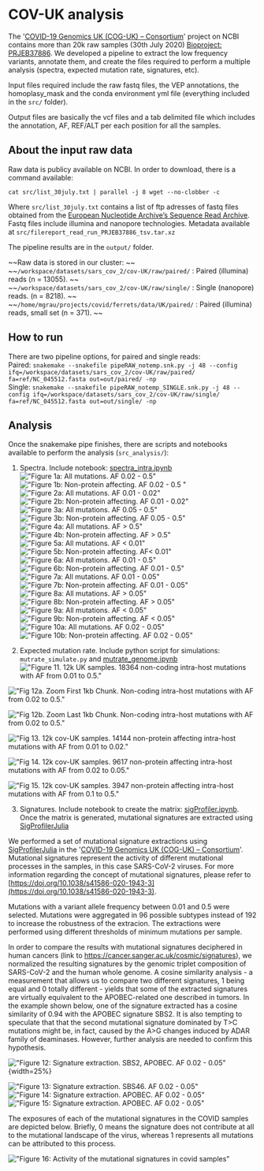 # COV-UK analysis #

The '[COVID-19 Genomics UK (COG-UK) – Consortium](https://www.cogconsortium.uk/data/)' project on NCBI contains more than 20k raw samples (30th July 2020) [Bioproject: PRJEB37886](https://www.ncbi.nlm.nih.gov/bioproject/?term=prjeb37886). We developed a pipeline to extract the low frequency variants, annotate them, and create the files required to perform a multiple analysis (spectra, expected mutation rate, signatures, etc).

Input files required include the raw fastq files, the VEP annotations, the homoplasy_mask and the conda environment yml file (everything included in the `src/` folder).

Output files are basically the vcf files and a tab delimited file which includes the annotation, AF, REF/ALT per each position for all the samples.

## About the input raw data ##

Raw data is publicy available on NCBI. In order to download, there is a command available:

```
cat src/list_30july.txt | parallel -j 8 wget --no-clobber -c
```

Where `src/list_30july.txt` contains a list of ftp adresses of fastq files obtained from the 
 [European Nucleotide Archive’s Sequence Read Archive](https://www.ebi.ac.uk/ena/browser/view/PRJEB37886). Fastq files include illumina and nanopore technologies.  Metadata available at `src/filereport_read_run_PRJEB37886_tsv.tar.xz`

The pipeline results are in the `output/` folder.  

~~Raw data is stored in our cluster:  ~~  
~~`/workspace/datasets/sars_cov_2/cov-UK/raw/paired/` : Paired (illumina) reads (n = 13055).  ~~  
~~`/workspace/datasets/sars_cov_2/cov-UK/raw/single/` : Single (nanopore) reads. (n = 8218). ~~  
~~`/home/mgrau/projects/covid/ferrets/data/UK/paired/` : Paired (illumina) reads, small set (n = 371).  ~~  

## How to run

There are two pipeline options, for paired and single reads:     
Paired: `snakemake --snakefile pipeRAW_notemp.snk.py -j 48 --config ifq=/workspace/datasets/sars_cov_2/cov-UK/raw/paired/ fa=ref/NC_045512.fasta out=out/paired/ -np`    
Single: `snakemake --snakefile pipeRAW_notemp_SINGLE.snk.py -j 48 --config ifq=/workspace/datasets/sars_cov_2/cov-UK/raw/single/ fa=ref/NC_045512.fasta out=out/single/ -np`    

## Analysis ##

Once the snakemake pipe finishes, there are scripts and notebooks available to perform the analysis (`src_analysis/`):  

1. Spectra. Include notebook: [spectra_intra.ipynb](http://nbviewer.jupyter.org/urls/bitbucket.org/bbglab/sars-cov-2-genomics/raw/master/cov-UK/src_analysis/spectra_intra.ipynb)  
!["Figure 1a: All mutations. AF 0.02 - 0.5"](./src_analysis/img/002_05.png "Figure 1a: All mutations. AF 0.02 - 0.5")  
!["Figure 1b: Non-protein affecting. AF 0.02 - 0.5 "](./src_analysis/img/002_05syn.png "Figure 1b: Non-protein affecting. AF 0.02 - 0.5 ")  
!["Figure 2a: All mutations. AF 0.01 - 0.02"](./src_analysis/img/001_002.png "Figure 2a: All mutations. AF 0.01 - 0.02")  
!["Figure 2b: Non-protein affecting. AF 0.01 - 0.02"](./src_analysis/img/001_002syn.png "Figure 2b: Non-protein affecting. AF 0.01 - 0.02")  
!["Figure 3a: All mutations. AF 0.05 - 0.5"](./src_analysis/img/005_05.png "Figure 3a: All mutations. AF 0.05 - 0.5")  
!["Figure 3b: Non-protein affecting. AF 0.05 - 0.5"](./src_analysis/img/005_05syn.png "Figure 3b: Non-protein affecting. AF 0.05 - 0.5")  
!["Figure 4a: All mutations. AF > 0.5"](./src_analysis/img/more0.5.png "Figure 4a: All mutations. AF > 0.5")  
!["Figure 4b: Non-protein affecting. AF > 0.5"](./src_analysis/img/more0.5syn.png "Figure 4b: Non-protein affecting. AF > 0.5")  
!["Figure 5a: All mutations. AF < 0.01"](./src_analysis/img/less001.png "Figure 5a: All mutations. AF < 0.01")  
!["Figure 5b: Non-protein affecting. AF< 0.01"](./src_analysis/img/less001syn.png "Figure 5b: Non-protein affecting. AF< 0.01")  
!["Figure 6a: All mutations. AF 0.01 - 0.5"](./src_analysis/img/001_05.png "Figure 6a: All mutations. AF 0.01 - 0.5")  
!["Figure 6b: Non-protein affecting. AF 0.01 - 0.5"](./src_analysis/img/001_05syn.png "Figure 6b: Non-protein affecting. AF 0.01 - 0.5")  
!["Figure 7a: All mutations. AF 0.01 - 0.05"](./src_analysis/img/001_005.png "Figure 7a: All mutations. AF 0.01 - 0.05")  
!["Figure 7b: Non-protein affecting. AF 0.01 - 0.05"](./src_analysis/img/001_005syn.png "Figure 7b: Non-protein affecting. AF 0.01 - 0.05")  
!["Figure 8a: All mutations. AF > 0.05"](./src_analysis/img/more0.05.png "Figure 8a: All mutations. AF > 0.05")  
!["Figure 8b: Non-protein affecting. AF > 0.05"](./src_analysis/img/more0.05syn.png "Figure 8b: Non-protein affecting. AF > 0.05")  
!["Figure 9a: All mutations. AF < 0.05"](./src_analysis/img/less005.png "Figure 9a: All mutations. AF < 0.05")  
!["Figure 9b: Non-protein affecting. AF < 0.05"](./src_analysis/img/less005syn.png "Figure 9b: Non-protein affecting. AF < 0.05")  
!["Figure 10a: All mutations. AF 0.02 - 0.05"](./src_analysis/img/002_005.png "Figure 10a: All mutations. AF 0.02 - 0.05")  
!["Figure 10b: Non-protein affecting. AF 0.02 - 0.05"](./src_analysis/img/002_005syn.png "Figure 10b: Non-protein affecting. AF 0.02 - 0.05")  
  

2. Expected mutation rate. Include python script for simulations:  `mutrate_simulate.py` and [mutrate_genome.ipynb](http://nbviewer.jupyter.org/urls/bitbucket.org/bbglab/sars-cov-2-genomics/raw/master/cov-UK/src_analysis/mutrate_simulate.py)  
!["Figure 11. 12k UK samples. 18364 non-coding intra-host mutations with AF from 0.01 to 0.5."](./src_analysis/img/mutrate_intra00205.png "Figure 11. 12k UK samples. 18364 non-coding intra-host mutations with AF from 0.01 to 0.5. INTRAHOST")

!["Fig 12a. Zoom First 1kb Chunk. Non-coding intra-host mutations with AF from 0.02 to 0.5."](./src_analysis/img/mutrate_intra5end_00205.png "Fig 12a. Zoom First 1kb Chunk. Non-coding intra-host mutations with AF from 0.02 to 0.5. INTRAHOST")

!["Fig 12b. Zoom Last 1kb Chunk. Non-coding intra-host mutations with AF from 0.02 to 0.5."](./src_analysis/img/mutrate_intra3end_00205.png "Fig 12b. Zoom Last 1kb Chunk. Non-coding intra-host mutations with AF from 0.02 to 0.5. INTRAHOST")

!["Fig 13. 12k cov-UK samples. 14144 non-protein affecting intra-host mutations with AF from 0.01 to 0.02."](./src_analysis/img/mutrate_intra001002.png "Fig 13. 12k cov-UK samples. 14144 non-protein affecting intra-host mutations with AF from 0.01 to 0.02. INTRAHOST")

!["Fig 14. 12k cov-UK samples. 9617 non-protein affecting intra-host mutations with AF from 0.02 to 0.05."](./src_analysis/img/mutrate_intra002005.png "Fig 14. 12k cov-UK samples. 9617 non-protein affecting intra-host mutations with AF from 0.02 to 0.05. INTRAHOST")

!["Fig 15. 12k cov-UK samples. 3947 non-protein affecting intra-host mutations with AF from 0.1 to 0.5."](./src_analysis/img/mutrate_intra0105.png "Fig 15. 12k cov-UK samples. 3947 non-protein affecting intra-host mutations with AF from 0.1 to 0.5. INTRAHOST")

3. Signatures. Include notebook to create the matrix: [sigProfiler.ipynb](http://nbviewer.jupyter.org/urls/bitbucket.org/bbglab/sars-cov-2-genomics/raw/master/cov-UK/src_analysis/sigProfiler.ipynb). Once the matrix is generated, mutational signatures are extracted using [SigProfilerJulia](https://bitbucket.org/bbglab/sigprofilerjulia/src/master/)  

We performed a set of mutational signature extractions using [SigProfilerJulia](https://bitbucket.org/bbglab/sigprofilerjulia/src/master/) in the '[COVID-19 Genomics UK (COG-UK) – Consortium](https://www.cogconsortium.uk/data/)'. Mutational signatures represent the activity of different mutational processes in the samples, in this case SARS-CoV-2 viruses. For more information regarding the concept of mutational signatures, please refer to [https://doi.org/10.1038/s41586-020-1943-3](https://doi.org/10.1038/s41586-020-1943-3).  

Mutations with a variant allele frequency between 0.01 and 0.5 were selected. Mutations were aggregated in 96 possible subtypes instead of 192 to increase the robustness of the extracion. The extractions were performed using different thresholds of minimum mutations per sample.  

In order to compare the results with mutational signatures deciphered in human cancers (link to https://cancer.sanger.ac.uk/cosmic/signatures), we normalized the resulting signatures by the genomic triplet composition of SARS-CoV-2 and the human whole genome. A cosine similarity analysis - a measurement that allows us to compare two different signatures, 1 being equal and 0 totally different - yields that some of the extracted signatures are virtually equivalent to the APOBEC-related one described in tumors. In the example shown below, one of the signature extracted has a cosine similarity of 0.94 with the APOBEC signature SBS2. It is also tempting to speculate that that the second mutational signature dominated by T>C mutations might be, in fact, caused by the A>G changes induced by ADAR family of deaminases. However, further analysis are needed to confirm this hypothesis.  


!["Figure 12: Signature extraction. SBS2, APOBEC. AF 0.02 - 0.05"](./src_analysis/img/sigProfiler_snvs_covUK_00105_96ch_50muta.processes.tsv_SBS2-0.94.png "Figure 12. Signatures extracted. SBS2, APOBEC. AF 0.02 - 0.05"){width=25%}  

!["Figure 13: Signature extraction. SBS46. AF 0.02 - 0.05"](./src_analysis/img/sigProfiler_snvs_covUK_00105_96ch_50muta.processes.tsv_SBS46-0.85.png "Figure 13. Signatures extracted. SBS46. AF 0.02 - 0.05")    
!["Figure 14: Signature extraction. APOBEC. AF 0.02 - 0.05"](./src_analysis/img/sigProfiler_snvs_covUK_00105_96ch_50muta.processes.tsv_2.png "Figure 14. Signatures extracted. AF 0.02 - 0.05")    
!["Figure 15: Signature extraction. APOBEC. AF 0.02 - 0.05"](./src_analysis/img/sigProfiler_snvs_covUK_00105_96ch_50muta.processes.tsv_3.png "Figure 15. Signatures extracted. AF 0.02 - 0.05")   

The exposures of each of the mutational signatures in the COVID samples are depicted below. Briefly, 0 means the signature does not contribute at all to the mutational landscape of the virus, whereas 1 represents all mutations can be attributed to this process.  

!["Figure 16: Activity of the mutational signatures in covid samples"](./src_analysis/img/activity_signatures.png "Figure 16. Activity of the mutational signatures in covid samples")   
